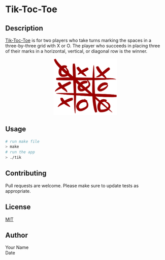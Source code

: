 Tik-Toc-Toe
=====

## Description

[Tik-Toc-Toe](https://en.wikipedia.org/wiki/Tic-tac-toe) is for two players who take turns marking the spaces in a three-by-three grid with X or O. The player who succeeds in placing three of their marks in a horizontal, vertical, or diagonal row is the winner.

<!-- ![Tik-Toc-Toe](tik/res/tik.png) -->
<!-- This section is HTML -->
<p align=center>
<img src="res/tik.png" alt="drawing" width="200"/>
</p>

## Usage

```bash
# run make file
> make
# run the app
> ./tik
```

## Contributing

Pull requests are welcome.
Please make sure to update tests as appropriate.

## License

[MIT](https://choosealicense.com/licenses/mit/)

## Author
Your Name <br>
Date
